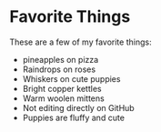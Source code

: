 # Favorite Things

These are a few of my favorite things:

- pineapples on pizza
- Raindrops on roses
- Whiskers on cute puppies
- Bright copper kettles
- Warm woolen mittens
- Not editing directly on GitHub
- Puppies are fluffy and cute
